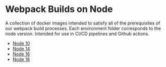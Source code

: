 # Webpack Builds on Node

A collection of docker images intended to satisfy all of the prerequisites of
our webpack build processes. Each environment folder corresponds to the node
version. Intended for use in CI/CD pipelines and Github actions.

- [Node 10](/10)
- [Node 14](/14)
- [Node 16](/16)
- [Node 18](/18)
